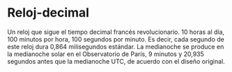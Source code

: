# Reloj-decimal

Un reloj que sigue el tiempo decimal francés revolucionario. 10 horas al día, 100 minutos por hora, 100 segundos por minuto. Es decir, cada segundo de este reloj dura 0,864 milisegundos estándar.
La medianoche se produce en la medianoche solar en el Observatorio de París, 9 minutos y 20,935 segundos antes que la medianoche UTC, de acuerdo con el diseño original.

